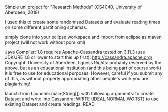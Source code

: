 Simple uni project for "Research Methods" (CS4040, University of Aberdeen, 2018)

I used this to create some randomised Datasets and evaluate reading times on some different partitioning schemas. 

simply clone into your eclipse workspace and import from eclipse as maven project (will not work without pom.xml)

Java Compiler: 1.8
requires Apache-Cassandra tested on 3.11.3 (use JDK/JRE 1.8 or lower to start this up first): http://cassandra.apache.org/
Copyright: University of Aberdeen, I guess
Rights: probably reserved by the above, but as an educational institution (and this being part of course work) it is free to use for educational purposes. However, careful if you submit any of this, as without properly appropriating other people's work you are plagiarising!

launch from Launcher.main(String[]) with following arguments:
	to create Dataset and write into Cassandra: WRITE {IDEAL,NORMAL,WORST} <number of entries to create>
	to use existing Dataset and create readings: READ

